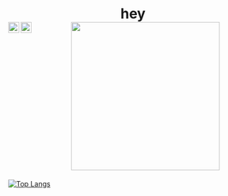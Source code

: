 <h1 align="center">
  hey<br/>
  <a href="https://open.spotify.com/user/t3nt?si=b6b62cc3c2c54a6b">
  <img align="left" alt="my Spotify" width="22px" src="https://raw.githubusercontent.com/peterthehan/peterthehan/master/assets/spotify.svg" />
  <a href=https://discordapp.com/users/230301396816101376">
  <img align="left" alt="my Discord" width="22px" src="https://raw.githubusercontent.com/peterthehan/peterthehan/master/assets/discord.svg" />
</a>
<img align="center" src="https://64.media.tumblr.com/51d98865d8113e0e00943bf52b85fce5/tumblr_pwtjfx2HE51vpvdbgo1_500.gifv" width="300px">

</h1>

[![Top Langs](https://github-readme-stats.vercel.app/api/top-langs/?username=subrami&layout=compact)](https://github.com/anuraghazra/github-readme-stats)

